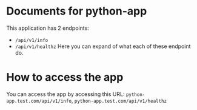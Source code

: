 # Documents for python-app

This application has 2 endpoints:
- `/api/v1/info`
- `/api/v1/healthz`
Here you can expand of what each of these endpoint do.


# How to access the app

You can access the app by accessing this URL: `python-app.test.com/api/v1/info`, `python-app.test.com/api/v1/healthz`